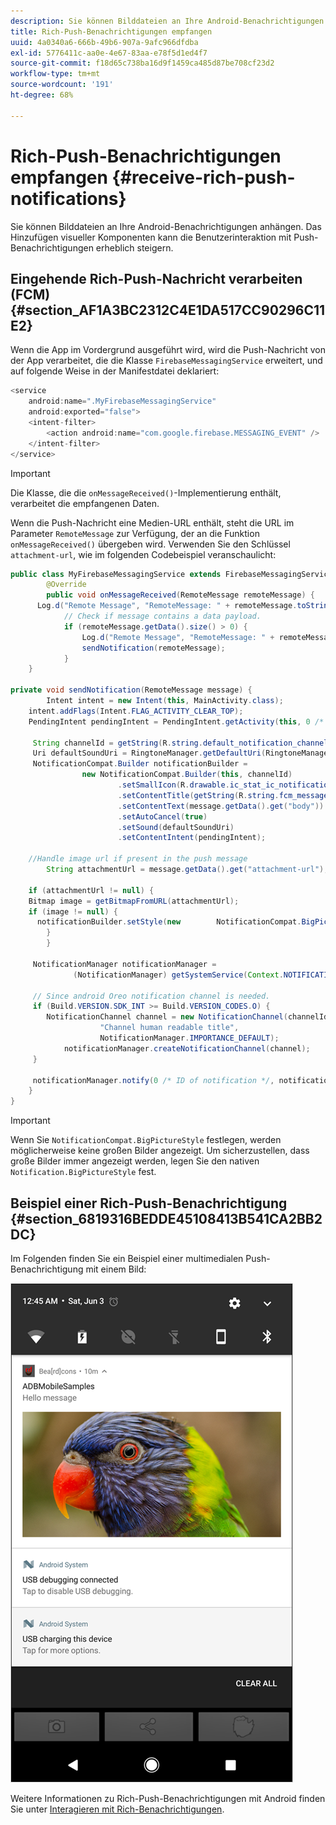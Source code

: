```yaml
---
description: Sie können Bilddateien an Ihre Android-Benachrichtigungen anhängen. Das Hinzufügen visueller Komponenten kann die Benutzerinteraktion mit Push-Benachrichtigungen erheblich steigern.
title: Rich-Push-Benachrichtigungen empfangen
uuid: 4a0340a6-666b-49b6-907a-9afc966dfdba
exl-id: 5776411c-aa0e-4e67-83aa-e78f5d1ed4f7
source-git-commit: f18d65c738ba16d9f1459ca485d87be708cf23d2
workflow-type: tm+mt
source-wordcount: '191'
ht-degree: 68%

---
```


# Rich-Push-Benachrichtigungen empfangen {#receive-rich-push-notifications}

Sie können Bilddateien an Ihre Android-Benachrichtigungen anhängen. Das Hinzufügen visueller Komponenten kann die Benutzerinteraktion mit Push-Benachrichtigungen erheblich steigern.

## Eingehende Rich-Push-Nachricht verarbeiten (FCM) {#section_AF1A3BC2312C4E1DA517CC90296C11E2}

Wenn die App im Vordergrund ausgeführt wird, wird die Push-Nachricht von der App verarbeitet, die die Klasse `FirebaseMessagingService` erweitert, und auf folgende Weise in der Manifestdatei deklariert:

```java
<service
    android:name=".MyFirebaseMessagingService"
    android:exported="false">
    <intent-filter>
        <action android:name="com.google.firebase.MESSAGING_EVENT" />
    </intent-filter>
</service>
```

>[!IMPORTANT]
>
>Die Klasse, die die `onMessageReceived()`-Implementierung enthält, verarbeitet die empfangenen Daten.

Wenn die Push-Nachricht eine Medien-URL enthält, steht die URL im Parameter `RemoteMessage` zur Verfügung, der an die Funktion `onMessageReceived()` übergeben wird. Verwenden Sie den Schlüssel `attachment-url`, wie im folgenden Codebeispiel veranschaulicht:

```java
public class MyFirebaseMessagingService extends FirebaseMessagingService {
        @Override
        public void onMessageReceived(RemoteMessage remoteMessage) {
      Log.d("Remote Message", "RemoteMessage: " + remoteMessage.toString());
            // Check if message contains a data payload.
            if (remoteMessage.getData().size() > 0) {
                Log.d("Remote Message", "RemoteMessage: " + remoteMessage.getData());
                sendNotification(remoteMessage);
            }
    }
 
private void sendNotification(RemoteMessage message) {
        Intent intent = new Intent(this, MainActivity.class);
    intent.addFlags(Intent.FLAG_ACTIVITY_CLEAR_TOP);
    PendingIntent pendingIntent = PendingIntent.getActivity(this, 0 /* Request code */, intent, PendingIntent.FLAG_ONE_SHOT);

     String channelId = getString(R.string.default_notification_channel_id);
     Uri defaultSoundUri = RingtoneManager.getDefaultUri(RingtoneManager.TYPE_NOTIFICATION);
     NotificationCompat.Builder notificationBuilder =
                new NotificationCompat.Builder(this, channelId)
                        .setSmallIcon(R.drawable.ic_stat_ic_notification)
                        .setContentTitle(getString(R.string.fcm_message))
                        .setContentText(message.getData().get("body"))
                        .setAutoCancel(true)
                        .setSound(defaultSoundUri)
                        .setContentIntent(pendingIntent);
  
    //Handle image url if present in the push message 
        String attachmentUrl = message.getData().get("attachment-url");
  
    if (attachmentUrl != null) { 
    Bitmap image = getBitmapFromURL(attachmentUrl); 
    if (image != null) { 
      notificationBuilder.setStyle(new        NotificationCompat.BigPictureStyle().bigPicture(image)); 
        } 
        } 

     NotificationManager notificationManager =
              (NotificationManager) getSystemService(Context.NOTIFICATION_SERVICE);

     // Since android Oreo notification channel is needed.
     if (Build.VERSION.SDK_INT >= Build.VERSION_CODES.O) {
        NotificationChannel channel = new NotificationChannel(channelId,
                    "Channel human readable title",
                    NotificationManager.IMPORTANCE_DEFAULT);
            notificationManager.createNotificationChannel(channel);
     }

     notificationManager.notify(0 /* ID of notification */, notificationBuilder.build());
    }
}
```

>[!IMPORTANT]
>
>Wenn Sie `NotificationCompat.BigPictureStyle` festlegen, werden möglicherweise keine großen Bilder angezeigt. Um sicherzustellen, dass große Bilder immer angezeigt werden, legen Sie den nativen `Notification.BigPictureStyle` fest.

## Beispiel einer Rich-Push-Benachrichtigung {#section_6819316BEDDE45108413B541CA2BB2DC}

Im Folgenden finden Sie ein Beispiel einer multimedialen Push-Benachrichtigung mit einem Bild:

![](assets/rich-push-notification_example.png)

Weitere Informationen zu Rich-Push-Benachrichtigungen mit Android finden Sie unter [Interagieren mit Rich-Benachrichtigungen](https://developer.android.com/distribute/best-practices/engage/rich-notifications.html).
